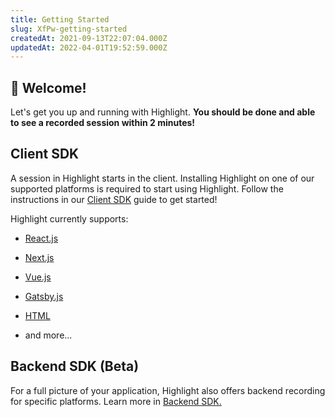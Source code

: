 ```yaml
---
title: Getting Started
slug: XfPw-getting-started
createdAt: 2021-09-13T22:07:04.000Z
updatedAt: 2022-04-01T19:52:59.000Z
---
```


## 👋 Welcome!

Let's get you up and running with Highlight. **You should be done and able to see a recorded session within 2 minutes!**

## Client SDK

A session in Highlight starts in the client. Installing Highlight on one of our supported platforms is required to start using Highlight. Follow the instructions in our [Client SDK](docId:7uAC0lqxfaH3xH5IarVwf) guide to get started!

Highlight currently supports:&#x20;

*   [React.js](docId\:a5qoybjBTPZltvOSMXJw7)&#x20;

*   [Next.js](docId\:d3G0HZZ8r1u28kGfwC442)&#x20;

*   [Vue.js](docId\:AmCXqaAHpNp-oz9w53jy6)&#x20;

*   [Gatsby.js](docId:4TkG0OS3iRJAlg_jIa7IL)&#x20;

*   [HTML](docId\:XgeS-yhIeWnM9dOIAiv0l)

*   and more...

## Backend SDK (Beta)

For a full picture of your application, Highlight also offers backend recording for specific platforms. Learn more in [Backend SDK.](docId\:JtnWlsZK39-MbvFO49h2A)
